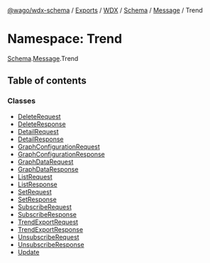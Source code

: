 [@wago/wdx-schema](../README.md) / [Exports](../modules.md) / [WDX](WDX.md) / [Schema](WDX.Schema.md) / [Message](WDX.Schema.Message.md) / Trend

# Namespace: Trend

[Schema](WDX.Schema.md).[Message](WDX.Schema.Message.md).Trend

## Table of contents

### Classes

- [DeleteRequest](../classes/WDX.Schema.Message.Trend.DeleteRequest.md)
- [DeleteResponse](../classes/WDX.Schema.Message.Trend.DeleteResponse.md)
- [DetailRequest](../classes/WDX.Schema.Message.Trend.DetailRequest.md)
- [DetailResponse](../classes/WDX.Schema.Message.Trend.DetailResponse.md)
- [GraphConfigurationRequest](../classes/WDX.Schema.Message.Trend.GraphConfigurationRequest.md)
- [GraphConfigurationResponse](../classes/WDX.Schema.Message.Trend.GraphConfigurationResponse.md)
- [GraphDataRequest](../classes/WDX.Schema.Message.Trend.GraphDataRequest.md)
- [GraphDataResponse](../classes/WDX.Schema.Message.Trend.GraphDataResponse.md)
- [ListRequest](../classes/WDX.Schema.Message.Trend.ListRequest.md)
- [ListResponse](../classes/WDX.Schema.Message.Trend.ListResponse.md)
- [SetRequest](../classes/WDX.Schema.Message.Trend.SetRequest.md)
- [SetResponse](../classes/WDX.Schema.Message.Trend.SetResponse.md)
- [SubscribeRequest](../classes/WDX.Schema.Message.Trend.SubscribeRequest.md)
- [SubscribeResponse](../classes/WDX.Schema.Message.Trend.SubscribeResponse.md)
- [TrendExportRequest](../classes/WDX.Schema.Message.Trend.TrendExportRequest.md)
- [TrendExportResponse](../classes/WDX.Schema.Message.Trend.TrendExportResponse.md)
- [UnsubscribeRequest](../classes/WDX.Schema.Message.Trend.UnsubscribeRequest.md)
- [UnsubscribeResponse](../classes/WDX.Schema.Message.Trend.UnsubscribeResponse.md)
- [Update](../classes/WDX.Schema.Message.Trend.Update.md)
